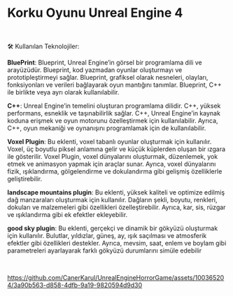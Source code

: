 <h1>Korku Oyunu Unreal Engine 4</h1>
 
<br>

🛠 Kullanılan Teknolojiler:

<b>BluePrint</b>: Blueprint, Unreal Engine’in görsel bir programlama dili ve arayüzüdür. Blueprint, kod yazmadan oyunlar oluşturmayı ve prototipleştirmeyi sağlar. Blueprint, grafiksel olarak nesneleri, olayları, fonksiyonları ve verileri bağlayarak oyun mantığını tanımlar. Blueprint, C++ ile birlikte veya ayrı olarak kullanılabilir.

<b>C++</b>: Unreal Engine’in temelini oluşturan programlama dilidir. C++, yüksek performans, esneklik ve taşınabilirlik sağlar. C++, Unreal Engine’in kaynak koduna erişmek ve oyun motorunu özelleştirmek için kullanılabilir. Ayrıca, C++, oyun mekaniği ve oynanışını programlamak için de kullanılabilir.

<b>Voxel Plugin</b>: Bu eklenti, voxel tabanlı oyunlar oluşturmak için kullanılır. Voxel, üç boyutlu piksel anlamına gelir ve küçük küplerden oluşan bir ızgara ile gösterilir. Voxel Plugin, voxel dünyalarını oluşturmak, düzenlemek, yok etmek ve animasyon yapmak için araçlar sunar. Ayrıca, voxel dünyalarını fizik, ışıklandırma, gölgelendirme ve dokulandırma gibi gelişmiş özelliklerle geliştirebilir.

<b>landscape mountains plugin</b>: Bu eklenti, yüksek kaliteli ve optimize edilmiş dağ manzaraları oluşturmak için kullanılır. Dağların şekli, boyutu, renkleri, dokuları ve malzemeleri gibi özellikleri özelleştirebilir. Ayrıca, kar, sis, rüzgar ve ışıklandırma gibi ek efektler ekleyebilir.

<b>good sky plugin</b>: Bu eklenti, gerçekçi ve dinamik bir gökyüzü oluşturmak için kullanılır. Bulutlar, yıldızlar, güneş, ay, ışık saçılması ve atmosferik efektler gibi özellikleri destekler. Ayrıca, mevsim, saat, enlem ve boylam gibi parametreleri ayarlayarak farklı gökyüzü durumlarını simüle edebilir

<br>
  
https://github.com/CanerKarul/UnrealEngineHorrorGame/assets/100365204/3a90b563-d858-4dfb-9a19-9820594d9d30





